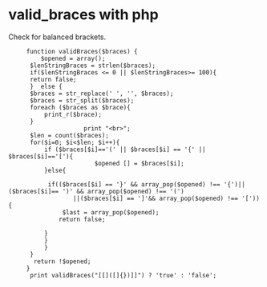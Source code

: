 # valid_braces with php
Check for balanced brackets.

         function validBraces($braces) {
             $opened = array();
          $lenStringBraces = strlen($braces);
          if($lenStringBraces <= 0 || $lenStringBraces>= 100){
          return false;
          }  else {
          $braces = str_replace(' ', '', $braces);
          $braces = str_split($braces);
          foreach ($braces as $brace){
              print_r($brace);
          }
                         print "<br>";
          $len = count($braces);
          for($i=0; $i<$len; $i++){
              if ($braces[$i]=='(' || $braces[$i] == '{' || $braces[$i]=='['){
                            $opened [] = $braces[$i];
              }else{

               if(($braces[$i] == '}' && array_pop($opened) !== '{')|| ($braces[$i]== ')' && array_pop($opened) !== '(')
                      ||($braces[$i] == ']'&& array_pop($opened) !== '[')){
                   $last = array_pop($opened);
                  return false;

              }
              }
              }
          }
           return !$opened;
         }
          print validBraces("[[]([]{})]]") ? 'true' : 'false';
